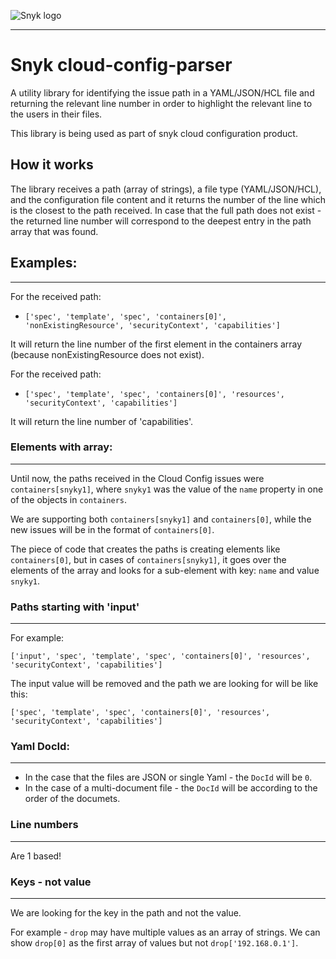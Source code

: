 ![Snyk logo](https://snyk.io/style/asset/logo/snyk-print.svg)

***
# Snyk cloud-config-parser

A utility library for identifying the issue path in a YAML/JSON/HCL file and returning the relevant line number in order to highlight the relevant line to the users in their files.

This library is being used as part of snyk cloud configuration product.

## How it works

The library receives a path (array of strings), a file type (YAML/JSON/HCL), and the configuration file content and it returns the number of the line which is the closest to the path received.
In case that the full path does not exist - the returned line number will correspond to the deepest entry in the path array that was found.


## Examples:  

---

For the received path: 

- ```['spec', 'template', 'spec', 'containers[0]', 'nonExistingResource', 'securityContext', 'capabilities']``` 

It will return the line number of the first element in the containers array (because nonExistingResource does not exist).

For the received path: 

- ```['spec', 'template', 'spec', 'containers[0]', 'resources', 'securityContext', 'capabilities']```

It will return the line number of 'capabilities'.


### Elements with array:
---

Until now, the paths received in the Cloud Config issues were `containers[snyky1]`, where `snyky1` was the value of the `name` property in one of the objects in `containers`.  

We are supporting both `containers[snyky1]` and `containers[0]`, while the new issues will be in the format of `containers[0]`.

The piece of code that creates the paths is creating elements like `containers[0]`, but in cases of `containers[snyky1]`, it goes over the elements of the array and looks for a sub-element with key: `name` and value `snyky1`.  


### **Paths starting with 'input'**  
---

For example:  

```['input', 'spec', 'template', 'spec', 'containers[0]', 'resources', 'securityContext', 'capabilities']```

The input value will be removed and the path we are looking for will be like this:  

```['spec', 'template', 'spec', 'containers[0]', 'resources', 'securityContext', 'capabilities']```

### **Yaml DocId:**
---

- In the case that the files are JSON or single Yaml - the `DocId` will be `0`.  
- In the case of a multi-document file - the `DocId` will be according to the order of the documets.


### Line numbers
---
Are 1 based!


### Keys - not value
---

We are looking for the key in the path and not the value.

For example - `drop` may have multiple values as an array of strings. We can show `drop[0]` as the first array of values but not `drop['192.168.0.1']`.
